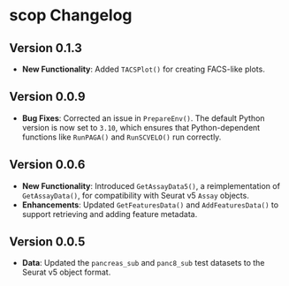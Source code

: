 # scop Changelog

## Version 0.1.3

*   **New Functionality**: Added `TACSPlot()` for creating FACS-like plots.

## Version 0.0.9

*   **Bug Fixes**: Corrected an issue in `PrepareEnv()`. The default Python version is now set to `3.10`, which ensures that Python-dependent functions like `RunPAGA()` and `RunSCVELO()` run correctly.

## Version 0.0.6

*   **New Functionality**: Introduced `GetAssayData5()`, a reimplementation of `GetAssayData()`, for compatibility with Seurat v5 `Assay` objects.
*   **Enhancements**: Updated `GetFeaturesData()` and `AddFeaturesData()` to support retrieving and adding feature metadata.

## Version 0.0.5

*   **Data**: Updated the `pancreas_sub` and `panc8_sub` test datasets to the Seurat v5 object format.
